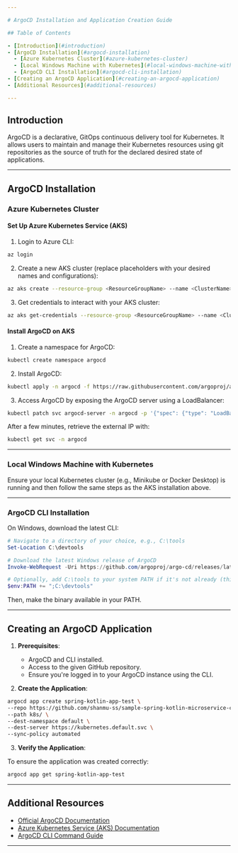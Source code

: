 ```yaml
---

# ArgoCD Installation and Application Creation Guide

## Table of Contents

- [Introduction](#introduction)
- [ArgoCD Installation](#argocd-installation)
  - [Azure Kubernetes Cluster](#azure-kubernetes-cluster)
  - [Local Windows Machine with Kubernetes](#local-windows-machine-with-kubernetes)
  - [ArgoCD CLI Installation](#argocd-cli-installation)
- [Creating an ArgoCD Application](#creating-an-argocd-application)
- [Additional Resources](#additional-resources)

---
```


## Introduction

ArgoCD is a declarative, GitOps continuous delivery tool for Kubernetes. It allows users to maintain and manage their Kubernetes resources using git repositories as the source of truth for the declared desired state of applications.

---

## ArgoCD Installation

### Azure Kubernetes Cluster

#### Set Up Azure Kubernetes Service (AKS)

1. Login to Azure CLI:

```bash
az login
```

2. Create a new AKS cluster (replace placeholders with your desired names and configurations):

```bash
az aks create --resource-group <ResourceGroupName> --name <ClusterName> --node-count 1 --enable-addons monitoring --generate-ssh-keys
```

3. Get credentials to interact with your AKS cluster:

```bash
az aks get-credentials --resource-group <ResourceGroupName> --name <ClusterName>
```

#### Install ArgoCD on AKS

1. Create a namespace for ArgoCD:

```bash
kubectl create namespace argocd
```

2. Install ArgoCD:

```bash
kubectl apply -n argocd -f https://raw.githubusercontent.com/argoproj/argo-cd/stable/manifests/install.yaml
```

3. Access ArgoCD by exposing the ArgoCD server using a LoadBalancer:

```bash
kubectl patch svc argocd-server -n argocd -p '{"spec": {"type": "LoadBalancer"}}'
```

After a few minutes, retrieve the external IP with:

```bash
kubectl get svc -n argocd
```

---

### Local Windows Machine with Kubernetes

Ensure your local Kubernetes cluster (e.g., Minikube or Docker Desktop) is running and then follow the same steps as the AKS installation above.

---

### ArgoCD CLI Installation

On Windows, download the latest CLI:

```powershell
# Navigate to a directory of your choice, e.g., C:\tools
Set-Location C:\devtools

# Download the latest Windows release of ArgoCD
Invoke-WebRequest -Uri https://github.com/argoproj/argo-cd/releases/latest/download/argocd-windows-amd64.exe -OutFile argocd.exe

# Optionally, add C:\tools to your system PATH if it's not already (this step might require you to restart your PowerShell session)
$env:PATH += ";C:\devtools"

```

Then, make the binary available in your PATH.

---

## Creating an ArgoCD Application

1. **Prerequisites**:
   - ArgoCD and CLI installed.
   - Access to the given GitHub repository.
   - Ensure you're logged in to your ArgoCD instance using the CLI.

2. **Create the Application**:

```bash
argocd app create spring-kotlin-app-test \
--repo https://github.com/shanmu-ss/sample-spring-kotlin-microservice-cicd.git \
--path k8s/ \
--dest-namespace default \
--dest-server https://kubernetes.default.svc \
--sync-policy automated
```

3. **Verify the Application**:

To ensure the application was created correctly:

```bash
argocd app get spring-kotlin-app-test
```

---

## Additional Resources

- [Official ArgoCD Documentation](https://argoproj.github.io/argo-cd/)
- [Azure Kubernetes Service (AKS) Documentation](https://docs.microsoft.com/en-us/azure/aks/)
- [ArgoCD CLI Command Guide](https://argoproj.github.io/argo-cd/user-guide/commands/)

---